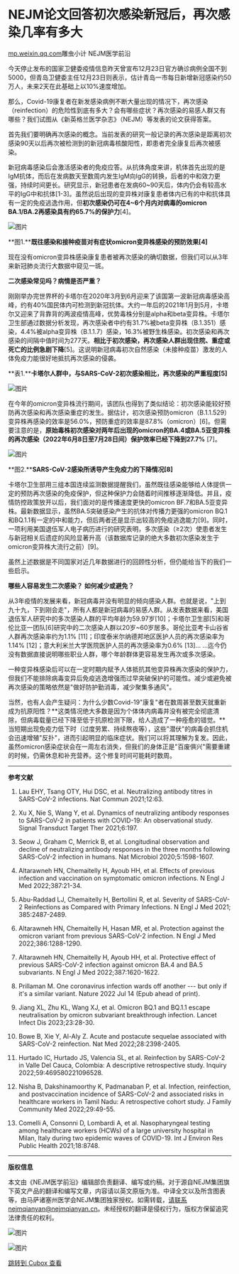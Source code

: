 NEJM论文回答初次感染新冠后，再次感染几率有多大
=========================

[mp.weixin.qq.com](http://mp.weixin.qq.com/s?__biz=MzIxNTc4NzU0MQ==&mid=2247520926&idx=1&sn=ddf38adee31e3b066138f34a00d6a79d&chksm=979023e4a0e7aaf23730a87d95a9c85da81f47e3ee2d91c7d17e4110e3f4afbb772a039e24ab&mpshare=1&scene=1&srcid=1230jF5Ovnarnz4kxlYB50UJ&sharer_sharetime=1672330338721&sharer_shareid=c58007142b3c8dd4da3163f5c61d6b7b#rd)雕虫小计 NEJM医学前沿


今天停止发布的国家卫健委疫情信息昨天曾宣布12月23日官方确诊病例全国不到5000，但青岛卫健委主任12月23日则表示，估计青岛一市每日新增新冠感染约50万人，未来2天在此基础上以10%速度增加。

那么，Covid-19康复者在新发感染病例不断大量出现的情况下，再次感染（reinfection）的危险性到底有多大？会有哪些症状？再次感染的易感人群又有哪些？我们试图从《新英格兰医学杂志》（NEJM）等发表的论文获得答案。


首先我们要明确再次感染的概念。当前发表的研究一般记录的再次感染是距离初次感染90天以后再次被检测到的新冠病毒核酸阳性，即患者完全康复后再次被感染。

新冠病毒感染后会激活感染者的免疫应答。从抗体角度来讲，机体首先出现的是IgM抗体，而后在发病数天至数周内发生IgM向IgG的转换，后者的中和效力更强，持续时间更长。研究显示，新冠患者在发病60\~90天后，体内仍会有较高水平的IgG中和抗体\[1-3\]。虽然说后出现的变异株对康复患者体内已有的中和抗体具有一定的免疫逃逸作用，但**初次感染仍可在4\~6个月内对病毒的omicron BA.1/BA.2再感染具有约65.7%的保护力**\[4\]。

![图片](https://image.cubox.pro/article/2022122607432619115/67969.jpg?imageMogr2/quality/90/ignore-error/1)

**图1.****既往感染和接种疫苗对有症状omicron变异株感染的预防效果\[4\]**

现在没有omicron变异株感染康复患者被再次感染的确切数据，但我们可以从3年来新冠肺炎流行大数据中窥见一斑。

**二次感染常见吗？病情是否严重？**

刚刚举办完世界杯的卡塔尔在2020年3月到6月迎来了该国第一波新冠病毒感染高峰，约有40%国民体内可检测到新冠抗体。大约一年后的2021年1月到5月，卡塔尔又迎来了背靠背的两波疫情高峰，优势毒株分别是alpha和beta变异株。卡塔尔卫生部通过数据分析发现，再次感染者中约有31.7%被beta变异株（B.1.351）感染，4.4%被alpha变异株（B.1.1.7）感染，16.3%被野生株感染。初次感染和再次感染的间隔中值时间为277天。**相比于初次感染，再次感染人群出现住院、重症或死亡的比例急剧下降**\[5\]。这说明新冠病毒初次自然感染（未接种疫苗）激发的人体免疫力能很好地抵抗再次感染的侵袭。

**表1.****卡塔尔人群中，与SARS-CoV-2初次感染相比，再次感染的严重程度\[5\]**

![图片](https://image.cubox.pro/article/2022122607432663056/46999.jpg?imageMogr2/quality/90/ignore-error/1)

在今年的omicron变异株流行期间，该团队也得到了类似结论：初次感染能较好预防再次感染和再次感染重症的发生。据估计，初次感染预防omicron（B.1.1.529）变异株再感染的效率是56.0%，预防重症的效率是87.8%（omicron）\[6\]。但需要注意的是，**原始毒株初次感染对两年后出现的omicron的BA.4或BA.5亚变异株的再次感染（2022年6月8日至7月28日间）保护效率已经下降到27.7%** \[7\]。


![图片](https://image.cubox.pro/article/2022122607432629285/40168.jpg?imageMogr2/quality/90/ignore-error/1)

**图2.****SARS-CoV-2感染所诱导产生免疫力的下降情况\[8\]**

卡塔尔卫生部用三组本国连续监测数据提醒我们，虽然既往感染能够给人体提供一定的预防再次感染的免疫保护，但这种保护力会随着时间推移逐渐降低。并且，疫情防控政策放开以后，我们面对的是传播速度更快的omicron BF.7和BA.5亚变异株。最新数据显示，虽然BA.5突破感染产生的抗体对传播力更强的omicron BQ.1和BQ.1.1有一定的中和能力，但后两者还是显示出较高的免疫逃逸能力\[9\]。同时，一项利用美国退伍军人电子病历进行的研究表明，多次感染（≥2次）使患者发生与新冠相关后遗症的风险显著升高（该数据库记录的绝大多数初次感染发生于omicron变异株大流行之前）\[9\]。

虽然上述数据是不同国家对近几年数据进行的回顾性分析，但仍能给当下的我们一些启示。

**哪些人容易发生二次感染？** **如何减少或避免？**

从3年疫情的发展来看，新冠病毒并没有明显的倾向感染人群。也就是说，"上到九十九，下到刚会走"，所有人都是新冠病毒的易感人群。从发表数据来看，美国退伍军人研究中的多次感染人群的平均年龄为59.97岁\[10\]；卡塔尔卫生部\[5\]和哥伦比亚一团队\[6\]研究中的二次感染人群以20岁\~60岁居多。哥伦比亚考卡山谷省人群再次感染率约为1.1% \[11\]；印度泰米尔纳德邦地区医护人员的再次感染率为1.14% \[12\]；意大利米兰大学医院医护人员的再次感染率为0.6% \[13\]... ...迄今仍没有数据直接说明哪些职业人群，哪个年龄群体更容易发生再次或多次感染。

一种变异株感染后可以在一定时期内赋予人体抵抗其他变异株再次感染的保护力，但我们不能排除病毒变异后免疫逃逸增强而过早突破保护的可能性。减少或避免被再次感染的策略依然是"做好防护勤消毒，减少聚集多通风"。

当然，也有人会产生疑问：为什么少数Covid-19"康复"者在数周甚至数天就重新成为抗原阳性？**这类情况绝大多数是因为个体体内病毒并没有被完全彻底清除，但病毒载量已经下降至低于抗原检测下限，给人造成了一种痊愈的错觉。**当短期出现免疫力低下时（过度劳累、持续熬夜等），这些"潜伏"的病毒会抓住机会迅速增殖"反扑"，进而引起明显的临床症状。我们可以将其理解为复发。因此，虽然omicron感染症状会在一周左右消失，但我们的身体正是"百废俱兴"需要重建的时候，仍需休息和补充营养。这个修复时间可能耗时数周。

*** ** * ** ***

****参考文献****

1. Lau EHY, Tsang OTY, Hui DSC, et al. Neutralizing antibody titres in SARS-CoV-2 infections. Nat Commun 2021;12:63.

2. Xu X, Nie S, Wang Y, et al. Dynamics of neutralizing antibody responses to SARS-CoV-2 in patients with COVID-19: An observational study. Signal Transduct Target Ther 2021;6:197.

3. Seow J, Graham C, Merrick B, et al. Longitudinal observation and decline of neutralizing antibody responses in the three months following SARS-CoV-2 infection in humans. Nat Microbiol 2020;5:1598-1607.

4. Altarawneh HN, Chemaitelly H, Ayoub HH, et al. Effects of previous infection and vaccination on symptomatic omicron infections. N Engl J Med 2022;387:21-34.

5. Abu-Raddad LJ, Chemaitelly H, Bertollini R, et al. Severity of SARS-CoV-2 Reinfections as Compared with Primary Infections. N Engl J Med 2021; 385:2487-2489.

6. Altarawneh HN, Chemaitelly H, Hasan MR, et al. Protection against the omicron variant from previous SARS-CoV-2 infection. N Engl J Med 2022;386:1288-1290.

7. Altarawneh HN, Chemaitelly H, Ayoub HH, et al. Protective effect of previous SARS-CoV-2 infection against omicron BA.4 and BA.5 subvariants. N Engl J Med 2022;387:1620-1622.

8. Prillaman M. One coronavirus infection wards off another --- but only if it's a similar variant. Nature 2022 Jul 14 (Epub ahead of print).

9. Jiang XL, Zhu KL, Wang XJ, et al. Omicron BQ.1 and BQ.1.1 escape neutralisation by omicron subvariant breakthrough infection. Lancet Infect Dis 2023;23:28-30.

10. Bowe B, Xie Y, Al-Aly Z. Acute and postacute sequelae associated with SARS-CoV-2 reinfection. Nat Med 2022;28:2398-2405.

11. Hurtado IC, Hurtado JS, Valencia SL, et al. Reinfection by SARS-CoV-2 in Valle Del Cauca, Colombia: A descriptive retrospective study. Inquiry 2022;59:469580221096528.

12. Nisha B, Dakshinamoorthy K, Padmanaban P, et al. Infection, reinfection, and postvaccination incidence of SARS-CoV-2 and associated risks in healthcare workers in Tamil Nadu: A retrospective cohort study. J Family Community Med 2022;29:49-55.

13. Comelli A, Consonni D, Lombardi A, et al. Nasopharyngeal testing among healthcare workers (HCWs) of a large university hospital in Milan, Italy during two epidemic waves of COVID-19. Int J Environ Res Public Health 2021;18:8748.

*** ** * ** ***

**版权信息**   

本文由《NEJM医学前沿》编辑部负责翻译、编写或约稿。对于源自NEJM集团旗下英文产品的翻译和编写文章，内容请以英文原版为准。中译全文以及所含图表等，由马萨诸塞州医学会NEJM集团独家授权。如需转载，请联系nejmqianyan@nejmqianyan.cn。未经授权的翻译是侵权行为，版权方保留追究法律责任的权利。

![图片](https://image.cubox.pro/article/2021072521563943455/26763.jpg?imageMogr2/quality/90/ignore-error/1)

![图片](https://image.cubox.pro/article/2022012311421410096/86744.jpg?imageMogr2/quality/90/ignore-error/1)

[跳转到 Cubox 查看](https://cubox.pro/my/card?id=7008173509096507841)
